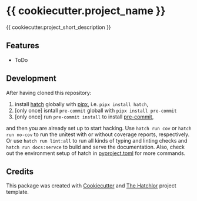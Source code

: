 # {{ cookiecutter.project_name }}

{{ cookiecutter.project_short_description }}

## Features

* ToDo

## Development

After having cloned this repository:

1. install [hatch] globally with [pipx], i.e. `pipx install hatch`,
2. \[only once\] isntall `pre-commit` globall with `pipx install pre-commit`
3. \[only once\] run `pre-commit install` to install [pre-commit],

and then you are already set up to start hacking. Use `hatch run cov` or `hatch run no-cov` to run
the unitest with or without coverage reports, respectively. Or use `hatch run lint:all` to run all
kinds of typing and linting checks and `hatch run docs:servce` to build and serve the documentation.
Also, check out the environment setup of hatch in [pyproject.toml](pyproject.toml) for more commands.

## Credits

This package was created with [Cookiecutter] and [The Hatchlor] project template.

[Cookiecutter]: https://cookiecutter.readthedocs.io/
[The Hatchlor]: https://github.com/florianwilhelm/the-hatchlor
[pipx]: https://pypa.github.io/pipx/
[hatch]: https://hatch.pypa.io/
[pre-commit]: https://pre-commit.com/
